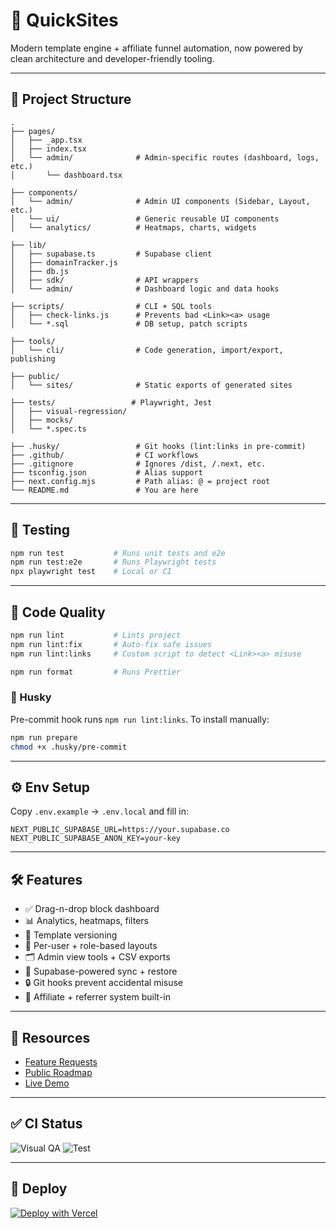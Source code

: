 # 🧠 QuickSites

Modern template engine + affiliate funnel automation, now powered by clean architecture and developer-friendly tooling.

---

## 📁 Project Structure

```
.
├── pages/
│   ├── _app.tsx
│   ├── index.tsx
│   └── admin/              # Admin-specific routes (dashboard, logs, etc.)
│       └── dashboard.tsx

├── components/
│   └── admin/              # Admin UI components (Sidebar, Layout, etc.)
│   └── ui/                 # Generic reusable UI components
│   └── analytics/          # Heatmaps, charts, widgets

├── lib/
│   ├── supabase.ts         # Supabase client
│   ├── domainTracker.js
│   ├── db.js
│   ├── sdk/                # API wrappers
│   └── admin/              # Dashboard logic and data hooks

├── scripts/                # CLI + SQL tools
│   ├── check-links.js      # Prevents bad <Link><a> usage
│   └── *.sql               # DB setup, patch scripts

├── tools/
│   └── cli/                # Code generation, import/export, publishing

├── public/
│   └── sites/              # Static exports of generated sites

├── tests/                 # Playwright, Jest
│   ├── visual-regression/
│   ├── mocks/
│   └── *.spec.ts

├── .husky/                 # Git hooks (lint:links in pre-commit)
├── .github/                # CI workflows
├── .gitignore              # Ignores /dist, /.next, etc.
├── tsconfig.json           # Alias support
├── next.config.mjs         # Path alias: @ = project root
└── README.md               # You are here
```

---

## 🧪 Testing

```bash
npm run test           # Runs unit tests and e2e
npm run test:e2e       # Runs Playwright tests
npx playwright test    # Local or CI
```

---

## 🧼 Code Quality

```bash
npm run lint           # Lints project
npm run lint:fix       # Auto-fix safe issues
npm run lint:links     # Custom script to detect <Link><a> misuse

npm run format         # Runs Prettier
```

### 🧱 Husky

Pre-commit hook runs `npm run lint:links`. To install manually:

```bash
npm run prepare
chmod +x .husky/pre-commit
```

---

## ⚙️ Env Setup

Copy `.env.example` → `.env.local` and fill in:

```env
NEXT_PUBLIC_SUPABASE_URL=https://your.supabase.co
NEXT_PUBLIC_SUPABASE_ANON_KEY=your-key
```

---

## 🛠 Features

- ✅ Drag-n-drop block dashboard
- 📊 Analytics, heatmaps, filters
- 🧩 Template versioning
- 🧠 Per-user + role-based layouts
- 🗂 Admin view tools + CSV exports
- 🔁 Supabase-powered sync + restore
- 🔒 Git hooks prevent accidental misuse
- 🌱 Affiliate + referrer system built-in

---

## 🔗 Resources

- [Feature Requests](https://github.com/Silver-Lamp/quicksites-core/discussions/categories/feature-requests)
- [Public Roadmap](https://github.com/Silver-Lamp/quicksites-core/projects)
- [Live Demo](https://quicksites.ai/demo)

---

## ✅ CI Status

![Visual QA](https://github.com/Silver-Lamp/quicksites-core/actions/workflows/visual.yml/badge.svg)
![Test](https://github.com/Silver-Lamp/quicksites-core/actions/workflows/test.yml/badge.svg)

---

## 🚀 Deploy

[![Deploy with Vercel](https://vercel.com/button)](https://vercel.com/import/project?template=https://github.com/Silver-Lamp/quicksites-core)
